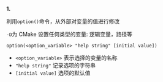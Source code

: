 **1.**

利用`option()`命令，从外部对变量的值进行修改

`-D`为 CMake 设置任何类型的变量: 逻辑变量，路径等

`option(<option_variable> "help string" [initial value])`

* `<option_variable>` 表示选择的变量的名称
* `"help string"` 记录选项的字符串
* `[initial value]` 选项的默认值

